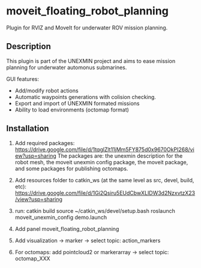 # moveit_floating_robot_planning
Plugin for RVIZ and MoveIt for underwater ROV mission planning.

## Description

This plugin is part of the UNEXMIN project and aims to ease mission planning for underwater automonus submarines.

GUI features:
- Add/modify robot actions
- Automatic waypoints generations with colision checking.
- Export and import of UNEXMIN formated missions 
- Ability to load environments (octomap format)

## Installation 

1. Add required packages: https://drive.google.com/file/d/1tqglZlt11jMm5FY875d0x9670OkPI268/view?usp=sharing
The packages are: the unexmin description for the robot mesh, the moveit unexmin config package, the moveit package, and some packages for publishing octomaps.

2. Add resources folder to catkin_ws (at the same level as src, devel, build, etc): https://drive.google.com/file/d/1Gi2Qsiru5EUdCbwXLIDW3d2NzxvtzX23/view?usp=sharing

3. run:
catkin build
source ~/catkin_ws/devel/setup.bash
roslaunch moveit_unexmin_config demo.launch

4. Add panel moveit_floating_robot_planning

5. Add visualization -> marker -> select topic: action_markers

6. For octomaps: add pointcloud2 or markerarray -> select topic: octomap_XXX
